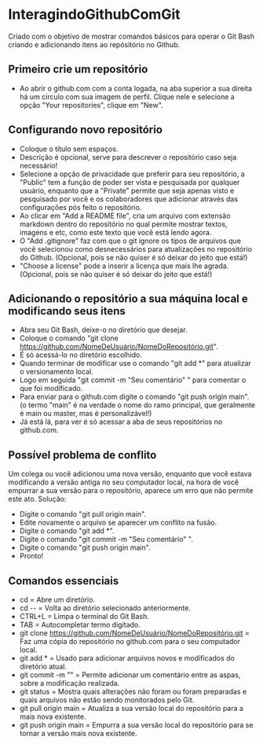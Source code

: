 # InteragindoGithubComGit
Criado com o objetivo de mostrar comandos básicos para operar o Git Bash criando e adicionando itens ao repósitório no Github. 



## Primeiro crie um repositório
- Ao abrir o github.com com a conta logada, na aba superior a sua direita há um círculo com sua   imagem de perfil. Clique nele e selecione a opção "Your repositories", clique em "New".


## Configurando novo repositório
- Coloque o título sem espaços.
- Descrição é opcional, serve para descrever o repositório caso seja necessário!
- Selecione a opção de privacidade que preferir para seu repositório, a "Public" tem a função de poder ser vista e pesquisada por qualquer usuário, enquanto que a "Private" permite que seja   apenas visto e pesquisado por você e os colaboradores que adicionar através das configurações pós feito o repositório.
- Ao clicar em "Add a README file", cria um arquivo com extensão markdown dentro do repositório no qual permite mostrar textos, imagens e etc, como este texto que você está lendo agora.
- O "Add .gitignore" faz com que o git ignore os tipos de arquivos que você selecionou como desnecessários para atualizações no repositório do Github. (Opcional, pois se não quiser é só   deixar do jeito que está!) 
- "Choose a license" pode a inserir a licença que mais lhe agrada. (Opcional, pois se não quiser é só deixar do jeito que está!)


## Adicionando o repositório a sua máquina local e modificando seus itens
- Abra seu Git Bash, deixe-o no diretório que desejar.
- Coloque o comando "git clone https://github.com/NomeDeUsuário/NomeDoRepositório.git".
- É só acessá-lo no diretório escolhido.
- Quando terminar de modificar use o comando "git add *" para atualizar o versionamento local.
- Logo em seguida "git commit -m "Seu comentário" " para comentar o que foi modificado.
- Para enviar para o github.com digite o comando "git push origin main". (o termo "main" é na verdade o nome do ramo principal, que geralmente é main ou master, mas é personalizável!)
- Já está lá, para ver é só acessar a aba de seus repositórios no github.com.


## Possível problema de conflito
Um colega ou você adicionou uma nova versão, enquanto que você estava modificando a versão antiga no seu computador local, na hora de você empurrar a sua versão para o repositório, aparece um erro que não permite este ato. Solução: 

- Digite o comando "git pull origin main".
- Edite novamente o arquivo se aparecer um conflito na fusão.
- Digite o comando "git add *".
- Digite o comando "git commit -m "Seu comentário" ".
- Digite o comando "git push origin main".
- Pronto!


## Comandos essenciais
- cd = Abre um diretório.
- cd -- = Volta ao diretório selecionado anteriormente.
- CTRL+L = Limpa o terminal do Git Bash.
- TAB = Autocompletar termo digitado.
- git clone https://github.com/NomeDeUsuário/NomeDoRepositório.git = Faz uma cópia do repositório no github.com para o seu computador local.
- git add * = Usado para adicionar arquivos novos e modificados do diretório atual.
- git commit -m "" = Permite adicionar um comentário entre as aspas, sobre a modificação realizada.
- git status = Mostra quais alterações não foram ou foram preparadas e quais arquivos não estão sendo monitorados pelo Git.
- git pull origin main = Atualiza a sua versão local do repositório para a mais nova existente. 
- git push origin main = Empurra a sua versão local do repositório para se tornar a versão mais nova existente. 

